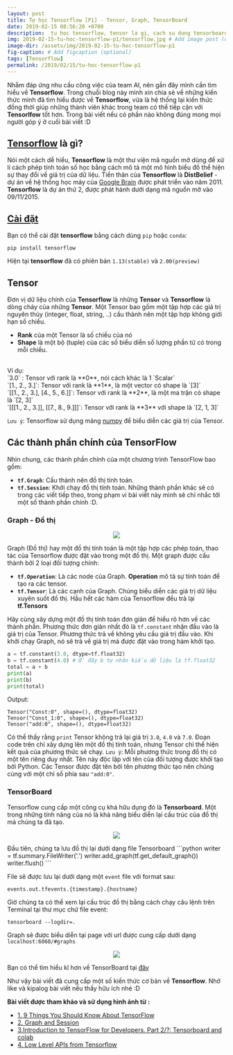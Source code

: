 ```yaml
---
layout: post
title: Tự học Tensorflow [P1] - Tensor, Graph, TensorBoard
date: 2019-02-15 08:56:20 +0700
description:  tu hoc tensorflow, tensor la gi, cach su dung tensorboard
img: 2019-02-15-tu-hoc-tensorflow-p1/tensorflow.jpg # Add image post (optional)
image-dir: /assets/img/2019-02-15-tu-hoc-tensorflow-p1
fig-caption: # Add figcaption (optional)
tags: [Tensorflow]
permalink: /2019/02/15/tu-hoc-tensorflow-p1
---
```

Nhằm đáp ứng nhu cầu công việc của team AI, nên gần đây mình cần tìm hiểu về **Tensorflow**. Trong chuỗi blog này mình xin chia sẻ về những kiến thức mình đã tìm hiểu được về **Tensorflow**, vừa là hệ thống lại kiến thức đồng thời giúp những thành viên khác trong team có thể tiếp cận với **Tensorlfow** tốt hơn. Trong bài viết nếu có phần nào không đúng mong mọi người góp ý ở cuối bài viết :D

## [Tensorflow](https://vi.wikipedia.org/wiki/TensorFlow) là gì?

Nói một cách dễ hiểu, **Tensorflow** là một thư viện mã nguồn mở dùng để xử lí cách phép tính toán số học bằng cách mô tả một mô hình biểu đồ thể hiện sự thay đổi về giá trị của dữ liệu. Tiền thân của **Tensorflow** là **DistBelief** - dự án về hệ thống học máy của [Google Brain](https://en.wikipedia.org/wiki/Google_Brain) được phát triển vào năm 2011. **Tensorflow** là dự án thứ 2, được phát hành dưới dạng mã nguồn mở vào 09/11/2015.

## [Cài đặt](https://www.tensorflow.org/install)

Bạn có thể cài đặt **tensorflow** bằng cách dùng `pip` hoặc `conda`:

```
pip install tensorflow
```

Hiện tại **tensorflow** đã có phiên bản `1.13(stable)` và `2.00(preview)`
 
## Tensor

Đơn vị dữ liệu chính của **Tensorflow** là những **Tensor** và **Tensorflow** là dòng chảy của những **Tensor**.
Một Tensor bao gồm một tập hợp các giá trị nguyên thủy (integer, float, string, ..) cấu thành nên một tập hợp không giới hạn số chiều. 
* **Rank** của một Tensor là số chiều của nó
* **Shape** là một bộ (tuple) của các số biểu diễn số lượng phần tử có trong mỗi chiều.
<br>
Ví dụ:
<br>
`3.0` : Tensor với rank là **0**, nói cách khác là 1 `Scalar`
<br>
`[1., 2., 3.]`: Tensor với rank là **1**, là một vector có shape là `[3]`
<br>
`[[1., 2., 3.], [4., 5., 6.]]`: Tensor với rank là **2**, là một ma trận có shape là `[2, 3]`
<br>
`[[[1., 2., 3.]], [[7., 8., 9.]]]`: Tensor với rank là **3** với shape là `[2, 1, 3]`

`Lưu ý`: Tensorflow sử dụng mảng [numpy](http://www.numpy.org/) để biểu diễn các giá trị của Tensor.

## Các thành phần chính của TensorFlow

Nhìn chung, các thành phần chính của một chương trình TensorFlow bao gồm:

* **`tf.Graph`**: Cấu thành nên đồ thị tính toán.
* **`tf.Session`**: Khởi chạy đồ thị tính toán.
Những thành phần khác sẽ có trong các viết tiếp theo, trong phạm vi bài viết này mình sẽ chỉ nhắc tới một số thành phần chính :D.

### Graph - Đồ thị

<p align="center"><img src="{{page.image-dir}}/tensors_flowing.gif"></p>

Graph (Đồ thị) hay một đồ thị tính toán là một tập hợp các phép toán, thao tác của Tensorflow được đặt vào trong một đồ thị. Một graph được cấu thành bởi 2 loại đối tượng chính:
* **`tf.Operation`**:  Là các node của Graph. **Operation** mô tả sự tính toán để tạo ra các tensor.
*  **`tf.Tensor`**: Là các cạnh của Graph. Chúng biểu diễn các giá trị dữ liệu xuyên suốt đồ thị. Hầu hết các hàm của Tensorflow đều trả lại **tf.Tensors**
  
Hãy cùng xây dựng một đồ thị tính toán đơn giản để hiểu rõ hơn về các thành phần. Phương thức đơn giản nhất đó là `tf.constant` nhận đầu vào là giá trị của Tensor. Phương thức trả về không yêu cầu giá trị đầu vào. Khi khởi chạy Graph, nó sẽ trả về giá trị mà được đặt vào trong hàm khởi tạo.

```python
a = tf.constant(3.0, dtype=tf.float32)
b = tf.constant(4.0) # Ở đây b tự nhân kiểu dữ liệu là tf.float32
total = a + b
print(a)
print(b)
print(total)
```
Output:
```
Tensor("Const:0", shape=(), dtype=float32)
Tensor("Const_1:0", shape=(), dtype=float32)
Tensor("add:0", shape=(), dtype=float32)
```

Có thể thấy rằng `print` Tensor không trả lại giá trị `3.0`, `4.0` và `7.0`. Đoạn code trên chỉ xây dựng lên một đồ thị tính toán, nhưng Tensor chỉ thể hiện kết quả của phương thức sẽ chạy.
`Lưu ý`: Mỗi phương thức trong đồ thị có một tên riêng duy nhất. Tên này độc lập với tên của đối tượng được khởi tạo bởi Python. Các Tensor được đặt tên bởi tên phương thức tạo nên chúng cùng với một chỉ số phía sau `"add:0"`.

### TensorBoard

Tensorflow cung cấp một công cụ khá hữu dụng đó là **Tensorboard**. Một trong những tính năng của nó là khả năng biểu diễn lại cấu trúc của đồ thị mà chúng ta đã tạo.
<p align="center"><img src="{{page.image-dir}}/tensorboard-distributions.png"></p>
Đầu tiên, chúng ta lưu đồ thị lại dưới dạng file Tensorboard
```python
writer = tf.summary.FileWriter('.')
writer.add_graph(tf.get_default_graph())
writer.flush()
```

File sẽ được lưu lại dưới dạng một `event` file với format sau:
```
events.out.tfevents.{timestamp}.{hostname}
```

Giờ chúng ta có thể xem lại cấu trúc đồ thị bằng cách chạy câu lệnh trên Terminal tại thư mục chứ file event:

```
tensorboard --logdir=.
```

Graph sẽ được biểu diễn tại page với url được cung cấp dưới dạng `localhost:6060/#graphs`
<p align="center"><img src="{{page.image-dir}}/getting_started_add.png"></p>

Bạn có thể tìm hiểu kĩ hơn về TensorBoard tại [đây](https://www.tensorflow.org/guide/graph_viz)

Như vậy bài viết đã cung cấp một số kiến thức cơ bản về **Tensorflow**. Nhớ like và kipalog bài viết nếu thấy hữu ích nhé :D

**Bài viết được tham khảo và sử dụng hình ảnh từ :**
* [1. 9 Things You Should Know About TensorFlow](https://hackernoon.com/9-things-you-should-know-about-tensorflow-9cf0a05e4995)
* [2. Graph and Session](https://www.tensorflow.org/guide/graphs)
* [3.Introduction to TensorFlow for Developers. Part 2/?: Tensorboard and colab](https://medium.com/12-developer-labors/introduction-to-tensorflow-for-developers-part-2-tensorboard-b0d76f74108c)
* [4. Low Level APIs from Tensorflow](https://www.tensorflow.org/guide/low_level_intro)
